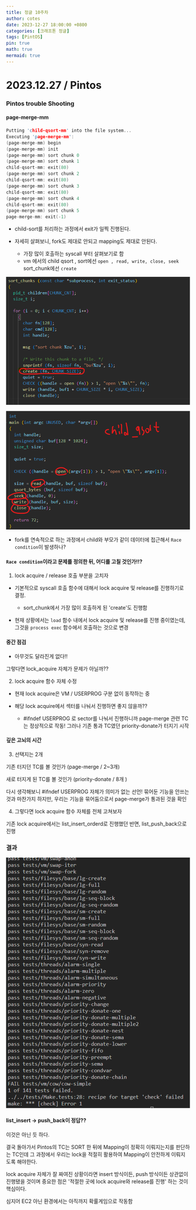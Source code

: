 ```yaml
---
title: 정글 10주차
author: cotes
date: 2023-12-27 18:00:00 +0800
categories: [크래프톤 정글]
tags: [PintOS]
pin: true
math: true
mermaid: true
---
```


# 2023.12.27 / Pintos

### Pintos trouble Shooting

#### page-merge-mm

```c
Putting 'child-qsort-mm' into the file system...
Executing 'page-merge-mm':
(page-merge-mm) begin
(page-merge-mm) init
(page-merge-mm) sort chunk 0
(page-merge-mm) sort chunk 1
child-qsort-mm: exit(80)
(page-merge-mm) sort chunk 2
child-qsort-mm: exit(80)
(page-merge-mm) sort chunk 3
child-qsort-mm: exit(80)
(page-merge-mm) sort chunk 4
child-qsort-mm: exit(80)
(page-merge-mm) sort chunk 5
page-merge-mm: exit(-1)
```

- child-sort를 처리하는 과정에서 exit가 일찍 진행된다.

- 자세히 살펴보니, fork도 제대로 안되고 mapping도 제대로 안된다.

  - 가장 많이 호출하는 syscall 부터 살펴보기로 함
  - vm 에서의 child qsort , sort에선 `open , read, write, close, seek`
    sort_chunk에선 `create`

![Alt text](https://raw.githubusercontent.com/kim5606/kim5606.github.io/main/_posts/1_sortchunk.png)

![Alt text](https://raw.githubusercontent.com/kim5606/kim5606.github.io/main/_posts/2_childqsort.png)

- fork를 연속적으로 하는 과정에서 child와 부모가 같이 데이터에 접근해서 `Race condition`이 발생하나?

#### `Race condition`이라고 문제를 정의한 뒤, 어디를 고칠 것인가!!?

1. lock acquire / release 호출 부분을 고치자

- 기본적으로 syscall 호출 함수에 대해서 lock acquire 및 release를 진행하기로 결정.

  - sort_chunk에서 가장 많이 호출하게 된 'create'도 진행함

- 현재 상황에서는 `load` 함수 내에서 lock acquire 및 release를 진행 중이였는데, 그것을 `process exec` 함수에서 호출하는 것으로 변경

#### 중간 점검

- 아무것도 달라진게 없다!!

그렇다면 lock_acquire 자체가 문제가 아닐까??

2. lock acquire 함수 자체 수정

- 현재 lock acquire은 VM / USERPROG 구분 없이 동작하는 중

- 해당 lock acquire에서 섹터를 나눠서 진행하면 좋지 않을까??
  - #ifndef USERPROG 로 sector를 나눠서 진행하니까 page-merge 관련 TC는 정상적으로 작동!
    그러나 기존 통과 TC였던 priority-donate가 터지기 시작

#### 깊은 고뇌의 시간

3. 선택지는 2개

기존 터지던 TC를 볼 것인가 (page-merge / 2~3개)

새로 터지게 된 TC를 볼 것인가 (priority-donate / 8개 )

다시 생각해보니 #ifndef USERPROG 자체가 의미가 없는 선언! 묶어둔 기능을 안쓰는 것과 마찬가지
하지만, 우리는 기능을 묶어둠으로서 page-merge가 통과된 것을 확인

4. 그렇다면 lock acquire 함수 자체를 전체 고쳐보자

기존 lock acquire에서는 list_insert_orderd로 진행했던 반면, list_push_back으로 진행

### 결과

![Alt text](https://raw.githubusercontent.com/kim5606/kim5606.github.io/main/_posts/image-9.png)

#### list_insert -> push_back이 정답??

이것은 아닌 듯 하다.

결국 돌아가서 Pintos의 TC는 SORT 한 뒤에 Mapping이 정확히 이뤄지는지를 판단하는 TC인데
그 과정에서 우리는 lock을 적절히 활용하여 Mapping이 안전하게 이뤄지도록 해야한다.

lock acquire 자체가 잘 짜여진 상황이라면 insert 방식이든, push 방식이든 상관없이 진행됐을 것이며
중요한 점은 '적절한 곳에 lock acquire와 release를 진행' 하는 것이 핵심이다.

심지어 EC2 아닌 환경에서는 아직까지 확률게임으로 작동함
